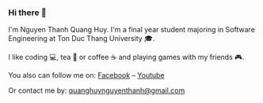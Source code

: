 ### Hi there 👋

I'm Nguyen Thanh Quang Huy. I'm a final year student majoring in Software Engineering at Ton Duc Thang University :mortar_board:.

I like coding :computer:, tea :tea: or coffee :coffee: and playing games with my friends :video_game:.

You also can follow me on: [Facebook](https://www.facebook.com/quanghuy.nguyenthanh/) – [Youtube](https://www.youtube.com/channel/UCQJWbEBqbdfPU8rrEf9spdQ)

Or contact me by: [quanghuynguyenthanh@gmail.com](mailto:quanghuynguyenthanh@gmail.com)
